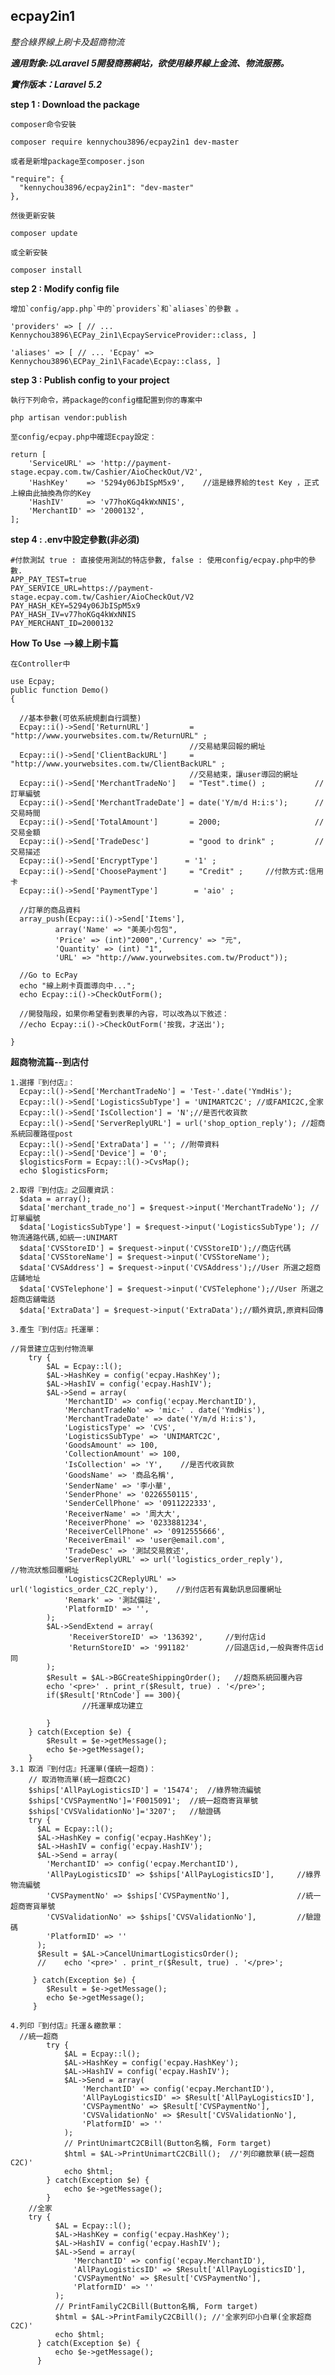 ## ecpay2in1

*整合綠界線上刷卡及超商物流*

***適用對象:以Laravel 5開發商務網站，欲使用綠界線上金流、物流服務。***

***實作版本：Laravel 5.2***


**step 1 : Download the package**

	composer命令安裝	
	
	composer require kennychou3896/ecpay2in1 dev-master
	
	或者是新增package至composer.json
	
	"require": {
	  "kennychou3896/ecpay2in1": "dev-master"
	},
	
	然後更新安裝
	
	composer update
	
	或全新安裝
	
	composer install


**step 2 : Modify config file**

	增加`config/app.php`中的`providers`和`aliases`的參數 。
	
	'providers' => [ // ... Kennychou3896\ECPay_2in1\EcpayServiceProvider::class, ]
	
	'aliases' => [ // ... 'Ecpay' => Kennychou3896\ECPay_2in1\Facade\Ecpay::class, ]


**step 3 : Publish config to your project**

	執行下列命令，將package的config檔配置到你的專案中
	
	php artisan vendor:publish

	至config/ecpay.php中確認Ecpay設定：

    return [
        'ServiceURL' => 'http://payment-stage.ecpay.com.tw/Cashier/AioCheckOut/V2',    
        'HashKey'    => '5294y06JbISpM5x9',    //這是綠界給的test Key ，正式上線由此抽換為你的Key
        'HashIV'     => 'v77hoKGq4kWxNNIS',    
        'MerchantID' => '2000132',    
    ];
    
**step 4 : .env中設定參數(非必須)**

	#付款測試 true : 直接使用測試的特店參數, false : 使用config/ecpay.php中的參數.
	APP_PAY_TEST=true	
	PAY_SERVICE_URL=https://payment-stage.ecpay.com.tw/Cashier/AioCheckOut/V2	
	PAY_HASH_KEY=5294y06JbISpM5x9	
	PAY_HASH_IV=v77hoKGq4kWxNNIS	
	PAY_MERCHANT_ID=2000132

**How To Use -->線上刷卡篇**

	在Controller中
      
    use Ecpay; 
    public function Demo()
    {   
          
      //基本參數(可依系統規劃自行調整)
      Ecpay::i()->Send['ReturnURL']         = "http://www.yourwebsites.com.tw/ReturnURL" ; 
                                            //交易結果回報的網址
      Ecpay::i()->Send['ClientBackURL']     = "http://www.yourwebsites.com.tw/ClientBackURL" ; 
                                            //交易結束，讓user導回的網址
      Ecpay::i()->Send['MerchantTradeNo']   = "Test".time() ;           //訂單編號
      Ecpay::i()->Send['MerchantTradeDate'] = date('Y/m/d H:i:s');      //交易時間
      Ecpay::i()->Send['TotalAmount']       = 2000;                     //交易金額
      Ecpay::i()->Send['TradeDesc']         = "good to drink" ;         //交易描述
      Ecpay::i()->Send['EncryptType']      = '1' ;  
      Ecpay::i()->Send['ChoosePayment']     = "Credit" ;     //付款方式:信用卡
      Ecpay::i()->Send['PaymentType']        = 'aio' ;

      //訂單的商品資料
      array_push(Ecpay::i()->Send['Items'], 
              array('Name' => "美美小包包", 
              'Price' => (int)"2000",'Currency' => "元", 
              'Quantity' => (int) "1", 
              'URL' => "http://www.yourwebsites.com.tw/Product"));

      //Go to EcPay    
      echo "線上刷卡頁面導向中...";    
      echo Ecpay::i()->CheckOutForm();
    
      //開發階段，如果你希望看到表單的內容，可以改為以下敘述：   
      //echo Ecpay::i()->CheckOutForm('按我，才送出');
    
    }

**超商物流篇--到店付**
    
    1.選擇『到付店』：
      Ecpay::l()->Send['MerchantTradeNo'] = 'Test-'.date('YmdHis');
      Ecpay::l()->Send['LogisticsSubType'] = 'UNIMARTC2C'; //或FAMIC2C,全家
      Ecpay::l()->Send['IsCollection'] = 'N';//是否代收貨款
      Ecpay::l()->Send['ServerReplyURL'] = url('shop_option_reply'); //超商系統回覆路徑post
      Ecpay::l()->Send['ExtraData'] = ''; //附帶資料
      Ecpay::l()->Send['Device'] = '0';		
      $logisticsForm = Ecpay::l()->CvsMap();
      echo $logisticsForm;
    
    2.取得『到付店』之回覆資訊：
      $data = array();		
      $data['merchant_trade_no'] = $request->input('MerchantTradeNo'); //訂單編號
      $data['LogisticsSubType'] = $request->input('LogisticsSubType'); //物流通路代碼,如統一:UNIMART
      $data['CVSStoreID'] = $request->input('CVSStoreID');//商店代碼
      $data['CVSStoreName'] = $request->input('CVSStoreName');
      $data['CVSAddress'] = $request->input('CVSAddress');//User 所選之超商店舖地址
      $data['CVSTelephone'] = $request->input('CVSTelephone');//User 所選之超商店舖電話
      $data['ExtraData'] = $request->input('ExtraData');//額外資訊,原資料回傳
    
    3.產生『到付店』托運單：
    
    //背景建立店到付物流單
    	try {
			$AL = Ecpay::l();
	  		$AL->HashKey = config('ecpay.HashKey');
	  		$AL->HashIV = config('ecpay.HashIV');
	    	$AL->Send = array(
	            'MerchantID' => config('ecpay.MerchantID'),
	            'MerchantTradeNo' => 'mic-' . date('YmdHis'),
	            'MerchantTradeDate' => date('Y/m/d H:i:s'),
	            'LogisticsType' => 'CVS',
	            'LogisticsSubType' => 'UNIMARTC2C',
	            'GoodsAmount' => 100,
	            'CollectionAmount' => 100,
	            'IsCollection' => 'Y',    //是否代收貨款
	            'GoodsName' => '商品名稱',
	            'SenderName' => '李小華',
	            'SenderPhone' => '0226550115',
	            'SenderCellPhone' => '0911222333',
	            'ReceiverName' => '周大大',
	            'ReceiverPhone' => '0233881234',
	            'ReceiverCellPhone' => '0912555666',
	            'ReceiverEmail' => 'user@email.com',
	            'TradeDesc' => '測試交易敘述',
	            'ServerReplyURL' => url('logistics_order_reply'),        //物流狀態回覆網址
	            'LogisticsC2CReplyURL' => url('logistics_order_C2C_reply'),    //到付店若有異動訊息回覆網址
	            'Remark' => '測試備註',
	            'PlatformID' => '',
	        );
	        $AL->SendExtend = array(
	             'ReceiverStoreID' => '136392',     //到付店id
	             'ReturnStoreID' => '991182'        //回退店id,一般與寄件店id同
	        );
			$Result = $AL->BGCreateShippingOrder();   //超商系統回覆內容
			echo '<pre>' . print_r($Result, true) . '</pre>';          
          	if($Result['RtnCode'] == 300){
            		//托運單成功建立

          	}
		} catch(Exception $e) {
			$Result = $e->getMessage();
          	echo $e->getMessage();
    	} 
    3.1 取消『到付店』托運單(僅統一超商)：
        // 取消物流單(統一超商C2C)
        $ships['AllPayLogisticsID'] = '15474';	//綠界物流編號
        $ships['CVSPaymentNo']='F0015091';	//統一超商寄貨單號
        $ships['CVSValidationNo']='3207';	//驗證碼
        try {
          $AL = Ecpay::l();
          $AL->HashKey = config('ecpay.HashKey');
          $AL->HashIV = config('ecpay.HashIV');
          $AL->Send = array(
            'MerchantID' => config('ecpay.MerchantID'),
            'AllPayLogisticsID' => $ships['AllPayLogisticsID'],     //綠界物流編號
            'CVSPaymentNo' => $ships['CVSPaymentNo'],        		//統一超商寄貨單號
            'CVSValidationNo' => $ships['CVSValidationNo'],         //驗證碼
            'PlatformID' => ''
          );
          $Result = $AL->CancelUnimartLogisticsOrder();
          //	echo '<pre>' . print_r($Result, true) . '</pre>';

         } catch(Exception $e) {
            $Result = $e->getMessage();
            echo $e->getMessage();
         } 
        
    4.列印『到付店』托運＆繳款單：
      //統一超商
			try {
		        $AL = Ecpay::l();
		        $AL->HashKey = config('ecpay.HashKey');
		        $AL->HashIV = config('ecpay.HashIV');
		        $AL->Send = array(
		            'MerchantID' => config('ecpay.MerchantID'),
		            'AllPayLogisticsID' => $Result['AllPayLogisticsID'],
		            'CVSPaymentNo' => $Result['CVSPaymentNo'],
		            'CVSValidationNo' => $Result['CVSValidationNo'],
		            'PlatformID' => ''
		        );
		        // PrintUnimartC2CBill(Button名稱, Form target)
		        $html = $AL->PrintUnimartC2CBill();  //'列印繳款單(統一超商C2C)'
		        echo $html;
		    } catch(Exception $e) {
		        echo $e->getMessage();
		    }
        //全家
        try {
              $AL = Ecpay::l();
              $AL->HashKey = config('ecpay.HashKey');
              $AL->HashIV = config('ecpay.HashIV');
              $AL->Send = array(
                  'MerchantID' => config('ecpay.MerchantID'),
                  'AllPayLogisticsID' => $Result['AllPayLogisticsID'],
                  'CVSPaymentNo' => $Result['CVSPaymentNo'],
                  'PlatformID' => ''
              );
              // PrintFamilyC2CBill(Button名稱, Form target)
              $html = $AL->PrintFamilyC2CBill(); //'全家列印小白單(全家超商C2C)'
              echo $html;  
          } catch(Exception $e) {
              echo $e->getMessage();
          }
    
